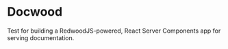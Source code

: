 # Docwood

Test for building a RedwoodJS-powered, React Server Components app for serving documentation.
